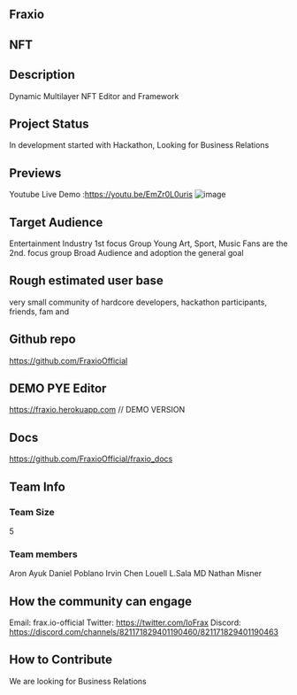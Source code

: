 ## Fraxio 

## NFT

## Description 
Dynamic Multilayer NFT Editor and Framework

## Project Status
In development started with Hackathon, Looking for Business Relations

## Previews
Youtube Live Demo :https://youtu.be/EmZr0L0uris
![image](https://user-images.githubusercontent.com/34139485/115134813-c3849180-a013-11eb-8a08-fded456576ad.png)


## Target Audience
Entertainment Industry 1st focus Group
Young Art, Sport, Music Fans are the 2nd. focus group
Broad Audience and adoption the general goal

## Rough estimated user base 
very small community of hardcore developers,
hackathon participants, friends, fam and 

## Github repo
https://github.com/FraxioOfficial

## DEMO PYE Editor
https://fraxio.herokuapp.com // DEMO VERSION

## Docs
https://github.com/FraxioOfficial/fraxio_docs

## Team Info

### Team Size 
5
### Team members 
Aron Ayuk 
Daniel Poblano 
Irvin Chen 
Louell L.Sala MD 
Nathan Misner 


## How the community can engage 
Email: frax.io-official 
Twitter: https://twitter.com/IoFrax 
Discord: https://discord.com/channels/821171829401190460/821171829401190463


## How to Contribute
We are looking for Business Relations 
